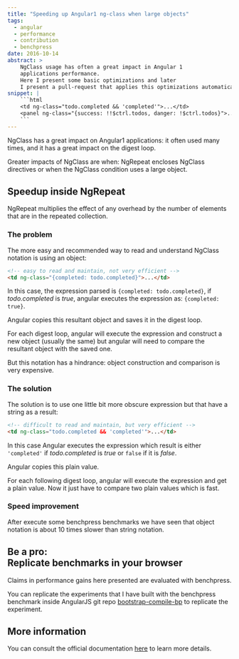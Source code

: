 ```yaml
---
title: "Speeding up Angular1 ng-class when large objects"
tags:
  - angular
  - performance
  - contribution
  - benchpress
date: 2016-10-14
abstract: >
    NgClass usage has often a great impact in Angular 1 
    applications performance. 
    Here I present some basic optimizations and later 
    I present a pull-request that applies this optimizations automatically.    
snippet: |
    ```html
    <td ng-class="todo.completed && 'completed'">...</td>
    <panel ng-class="{success: !!$ctrl.todos, danger: !$ctrl.todos}">...</panel>
    ```
---
```


NgClass has a great impact on Angular1 applications:
it often used many times,
and it has a great impact on the digest loop.

Greater impacts of NgClass are when:
NgRepeat encloses NgClass directives
or when the NgClass condition uses a large object.


Speedup inside NgRepeat
-----------------------

NgRepeat multiplies the effect of any overhead
by the number of elements that are in 
the repeated collection.

### The problem

The more easy and recommended way 
to read and understand NgClass notation is using an object:

```html
<!-- easy to read and maintain, not very efficient -->
<td ng-class="{completed: todo.completed}">...</td>
```

In this case, the expression parsed is
`{completed: todo.completed}`, if
_todo.completed_ is _true_,
angular executes the expression as:
`{completed: true}`.

Angular copies this resultant object and saves it in the digest loop. 

For each digest loop, angular will execute the
expression and construct a new object
(usually the same)
but angular will need to compare the resultant
object with the saved one.

But this notation has a hindrance:
object construction and comparison is very expensive.  


### The solution

The solution is to use one little bit 
more obscure expression but that have a string
as a result:

```html
<!-- difficult to read and maintain, but very efficient -->
<td ng-class="todo.completed && 'completed'">...</td>
```

In this case Angular executes the expression
which result is either `'completed'`
if _todo.completed_ is _true_ or `false`
if it is _false_.

Angular copies this plain value.

For each following digest loop, angular will
execute the expression and get a plain value.
Now it just have to compare two plain values
which is fast.


### Speed improvement

After execute some benchpress benchmarks 
we have seen that object notation is about
10 times slower than string notation.  






Be a pro: <br>Replicate benchmarks in your browser
----------------------------------------------

Claims in performance gains here presented are 
evaluated with benchpress.

You can replicate the experiments that I have built with
the benchpress benchmark inside AngularJS git repo
[bootstrap-compile-bp](https://github.com/drpicox/angular.js/tree/4bde7677b705b7cc380bb92dcf57ba411cecdd6e/benchmarks) 
to replicate the experiment. 


More information
----------------

You can consult the official documentation [here](https://docs.angularjs.org/guide/production#disable-comment-and-css-class-directives)
to learn more details.
